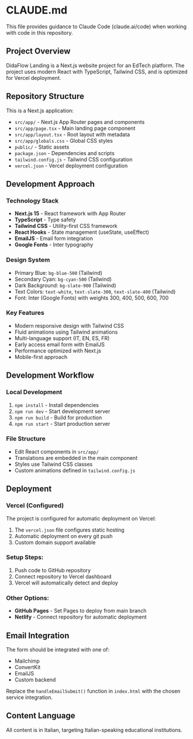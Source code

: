 # CLAUDE.md

This file provides guidance to Claude Code (claude.ai/code) when working with code in this repository.

## Project Overview

DidaFlow Landing is a Next.js website project for an EdTech platform. The project uses modern React with TypeScript, Tailwind CSS, and is optimized for Vercel deployment.

## Repository Structure

This is a Next.js application:
- `src/app/` - Next.js App Router pages and components
- `src/app/page.tsx` - Main landing page component
- `src/app/layout.tsx` - Root layout with metadata
- `src/app/globals.css` - Global CSS styles
- `public/` - Static assets
- `package.json` - Dependencies and scripts
- `tailwind.config.js` - Tailwind CSS configuration
- `vercel.json` - Vercel deployment configuration

## Development Approach

### Technology Stack
- **Next.js 15** - React framework with App Router
- **TypeScript** - Type safety
- **Tailwind CSS** - Utility-first CSS framework
- **React Hooks** - State management (useState, useEffect)
- **EmailJS** - Email form integration
- **Google Fonts** - Inter typography

### Design System
- Primary Blue: `bg-blue-500` (Tailwind)
- Secondary Cyan: `bg-cyan-500` (Tailwind)
- Dark Background: `bg-slate-900` (Tailwind)
- Text Colors: `text-white`, `text-slate-300`, `text-slate-400` (Tailwind)
- Font: Inter (Google Fonts) with weights 300, 400, 500, 600, 700

### Key Features
- Modern responsive design with Tailwind CSS
- Fluid animations using Tailwind animations
- Multi-language support (IT, EN, ES, FR)
- Early access email form with EmailJS
- Performance optimized with Next.js
- Mobile-first approach

## Development Workflow

### Local Development
1. `npm install` - Install dependencies
2. `npm run dev` - Start development server
3. `npm run build` - Build for production
4. `npm run start` - Start production server

### File Structure
- Edit React components in `src/app/`
- Translations are embedded in the main component
- Styles use Tailwind CSS classes
- Custom animations defined in `tailwind.config.js`

## Deployment

### Vercel (Configured)
The project is configured for automatic deployment on Vercel:
1. The `vercel.json` file configures static hosting
2. Automatic deployment on every git push
3. Custom domain support available

### Setup Steps:
1. Push code to GitHub repository
2. Connect repository to Vercel dashboard
3. Vercel will automatically detect and deploy

### Other Options:
- **GitHub Pages** - Set Pages to deploy from main branch
- **Netlify** - Connect repository for automatic deployment

## Email Integration

The form should be integrated with one of:
- Mailchimp
- ConvertKit
- EmailJS
- Custom backend

Replace the `handleEmailSubmit()` function in `index.html` with the chosen service integration.

## Content Language

All content is in Italian, targeting Italian-speaking educational institutions.